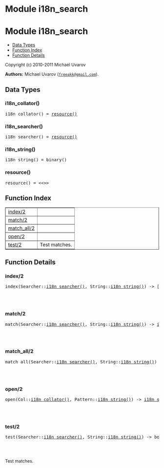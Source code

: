 Module i18n_search
==================


<h1>Module i18n_search</h1>

* [Data Types](#types)
* [Function Index](#index)
* [Function Details](#functions)






Copyright (c) 2010-2011 Michael Uvarov

__Authors:__ Michael Uvarov ([`freeakk@gmail.com`](mailto:freeakk@gmail.com)).


<h2><a name="types">Data Types</a></h2>





<h3 class="typedecl"><a name="type-i18n_collator">i18n_collator()</a></h3>




<pre>i18n_collator() = <a href="#type-resource">resource()</a></pre>



<h3 class="typedecl"><a name="type-i18n_searcher">i18n_searcher()</a></h3>




<pre>i18n_searcher() = <a href="#type-resource">resource()</a></pre>



<h3 class="typedecl"><a name="type-i18n_string">i18n_string()</a></h3>




<pre>i18n_string() = binary()</pre>



<h3 class="typedecl"><a name="type-resource">resource()</a></h3>




<pre>resource() = <<>></pre>


<h2><a name="index">Function Index</a></h2>



<table width="100%" border="1" cellspacing="0" cellpadding="2" summary="function index"><tr><td valign="top"><a href="#index-2">index/2</a></td><td></td></tr><tr><td valign="top"><a href="#match-2">match/2</a></td><td></td></tr><tr><td valign="top"><a href="#match_all-2">match_all/2</a></td><td></td></tr><tr><td valign="top"><a href="#open-2">open/2</a></td><td></td></tr><tr><td valign="top"><a href="#test-2">test/2</a></td><td>Test matches.</td></tr></table>




<h2><a name="functions">Function Details</a></h2>


<a name="index-2"></a>

<h3>index/2</h3>





<pre>index(Searcher::<a href="#type-i18n_searcher">i18n_searcher()</a>, String::<a href="#type-i18n_string">i18n_string()</a>) -> [{Start::non_neg_integer(), Length::non_neg_integer()}]</pre>
<br></br>


<a name="match-2"></a>

<h3>match/2</h3>





<pre>match(Searcher::<a href="#type-i18n_searcher">i18n_searcher()</a>, String::<a href="#type-i18n_string">i18n_string()</a>) -> <a href="#type-i18n_string">i18n_string()</a> | false</pre>
<br></br>


<a name="match_all-2"></a>

<h3>match_all/2</h3>





<pre>match_all(Searcher::<a href="#type-i18n_searcher">i18n_searcher()</a>, String::<a href="#type-i18n_string">i18n_string()</a>) -> [<a href="#type-i18n_string">i18n_string()</a>]</pre>
<br></br>


<a name="open-2"></a>

<h3>open/2</h3>





<pre>open(Col::<a href="#type-i18n_collator">i18n_collator()</a>, Pattern::<a href="#type-i18n_string">i18n_string()</a>) -> <a href="#type-i18n_searcher">i18n_searcher()</a></pre>
<br></br>


<a name="test-2"></a>

<h3>test/2</h3>





<pre>test(Searcher::<a href="#type-i18n_searcher">i18n_searcher()</a>, String::<a href="#type-i18n_string">i18n_string()</a>) -> boolean()</pre>
<br></br>




Test matches.